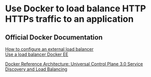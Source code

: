 # Use Docker to load balance HTTP HTTPs traffic to an application

## Official Docker Documentation
[How to configure an external load balancer](https://docs.docker.com/engine/swarm/ingress/#configure-an-external-load-balancer)  
[Use a load balancer Docker EE](https://docs.docker.com/datacenter/ucp/2.2/guides/admin/configure/use-a-load-balancer/)  

[Docker Reference Architecture: Universal Control Plane 3.0 Service Discovery and Load Balancing](https://success.docker.com/article/ucp-service-discovery#internalloadbalancing)  
